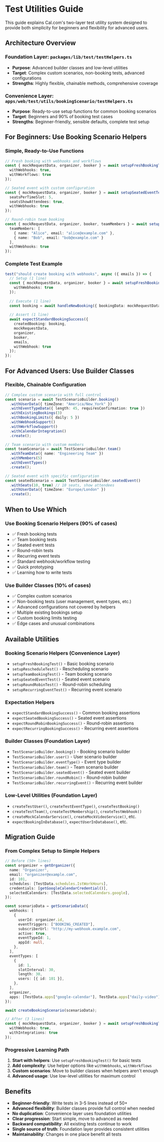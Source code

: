 # Test Utilities Guide

This guide explains Cal.com's two-layer test utility system designed to provide both simplicity for beginners and flexibility for advanced users.

## Architecture Overview

### Foundation Layer: `packages/lib/test/testHelpers.ts`
- **Purpose**: Advanced builder classes and low-level utilities
- **Target**: Complex custom scenarios, non-booking tests, advanced configurations
- **Strengths**: Highly flexible, chainable methods, comprehensive coverage

### Convenience Layer: `apps/web/test/utils/bookingScenario/testHelpers.ts`
- **Purpose**: Ready-to-use setup functions for common booking scenarios
- **Target**: Beginners and 90% of booking test cases
- **Strengths**: Beginner-friendly, sensible defaults, complete test setup

## For Beginners: Use Booking Scenario Helpers

### Simple, Ready-to-Use Functions
```typescript
// Fresh booking with webhooks and workflows
const { mockRequestData, organizer, booker } = await setupFreshBookingTest({
  withWebhooks: true,
  withWorkflows: true
});

// Seated event with custom configuration
const { mockRequestData, organizer, booker } = await setupSeatedEventTest({
  seatsPerTimeSlot: 5,
  seatsShowAttendees: true,
  withWebhooks: true
});

// Round-robin team booking
const { mockRequestData, organizer, booker, teamMembers } = await setupRoundRobinTest({
  teamMembers: [
    { name: "Alice", email: "alice@example.com" },
    { name: "Bob", email: "bob@example.com" }
  ],
  withWebhooks: true
});
```

### Complete Test Example
```typescript
test("should create booking with webhooks", async ({ emails }) => {
  // Setup (1 line)
  const { mockRequestData, organizer, booker } = await setupFreshBookingTest({
    withWebhooks: true
  });
  
  // Execute (1 line)
  const booking = await handleNewBooking({ bookingData: mockRequestData });
  
  // Assert (1 line)
  await expectStandardBookingSuccess({
    createdBooking: booking,
    mockRequestData,
    organizer,
    booker,
    emails,
    withWebhook: true
  });
});
```

## For Advanced Users: Use Builder Classes

### Flexible, Chainable Configuration
```typescript
// Complex custom scenario with full control
const scenario = await TestScenarioBuilder.booking()
  .withUserData({ timeZone: "America/New_York" })
  .withEventTypeData({ length: 45, requiresConfirmation: true })
  .withExistingBookings(3)
  .withBookingLimits({ daily: 5 })
  .withWebhookSupport()
  .withWorkflowSupport()
  .withCalendarIntegration()
  .create();

// Team scenario with custom members
const teamScenario = await TestScenarioBuilder.team()
  .withTeamData({ name: "Engineering Team" })
  .withMembers(5)
  .withEventTypes()
  .create();

// Seated event with specific configuration
const seatedScenario = await TestScenarioBuilder.seatedEvent()
  .withSeats(10, true) // 10 seats, show attendees
  .withUserData({ timeZone: "Europe/London" })
  .create();
```

## When to Use Which

### Use Booking Scenario Helpers (90% of cases)
- ✅ Fresh booking tests
- ✅ Team booking tests  
- ✅ Seated event tests
- ✅ Round-robin tests
- ✅ Recurring event tests
- ✅ Standard webhook/workflow testing
- ✅ Quick prototyping
- ✅ Learning how to write tests

### Use Builder Classes (10% of cases)
- ✅ Complex custom scenarios
- ✅ Non-booking tests (user management, event types, etc.)
- ✅ Advanced configurations not covered by helpers
- ✅ Multiple existing bookings setup
- ✅ Custom booking limits testing
- ✅ Edge cases and unusual combinations

## Available Utilities

### Booking Scenario Helpers (Convenience Layer)
- `setupFreshBookingTest()` - Basic booking scenario
- `setupRescheduleTest()` - Rescheduling scenario  
- `setupTeamBookingTest()` - Team booking scenario
- `setupSeatedEventTest()` - Seated event scenario
- `setupRoundRobinTest()` - Round-robin scheduling
- `setupRecurringEventTest()` - Recurring event scenario

### Expectation Helpers
- `expectStandardBookingSuccess()` - Common booking assertions
- `expectSeatedBookingSuccess()` - Seated event assertions
- `expectRoundRobinBookingSuccess()` - Round-robin assertions
- `expectRecurringBookingSuccess()` - Recurring event assertions

### Builder Classes (Foundation Layer)
- `TestScenarioBuilder.booking()` - Booking scenario builder
- `TestScenarioBuilder.user()` - User scenario builder
- `TestScenarioBuilder.eventType()` - Event type builder
- `TestScenarioBuilder.team()` - Team scenario builder
- `TestScenarioBuilder.seatedEvent()` - Seated event builder
- `TestScenarioBuilder.roundRobin()` - Round-robin builder
- `TestScenarioBuilder.recurringEvent()` - Recurring event builder

### Low-Level Utilities (Foundation Layer)
- `createTestUser()`, `createTestEventType()`, `createTestBooking()`
- `createTestTeam()`, `createTestMembership()`, `createTestWebhook()`
- `createMockCalendarService()`, `createMockVideoService()`, etc.
- `expectBookingInDatabase()`, `expectUserInDatabase()`, etc.

## Migration Guide

### From Complex Setup to Simple Helpers
```typescript
// Before (50+ lines)
const organizer = getOrganizer({
  name: "Organizer",
  email: "organizer@example.com",
  id: 101,
  schedules: [TestData.schedules.IstWorkHours],
  credentials: [getGoogleCalendarCredential()],
  selectedCalendars: [TestData.selectedCalendars.google],
});

const scenarioData = getScenarioData({
  webhooks: [
    {
      userId: organizer.id,
      eventTriggers: ["BOOKING_CREATED"],
      subscriberUrl: "http://my-webhook.example.com",
      active: true,
      eventTypeId: 1,
      appId: null,
    },
  ],
  eventTypes: [
    {
      id: 1,
      slotInterval: 30,
      length: 30,
      users: [{ id: 101 }],
    },
  ],
  organizer,
  apps: [TestData.apps["google-calendar"], TestData.apps["daily-video"]],
});

await createBookingScenario(scenarioData);

// After (3 lines)
const { mockRequestData, organizer, booker } = await setupFreshBookingTest({
  withWebhooks: true,
  withIntegrations: true
});
```

### Progressive Learning Path
1. **Start with helpers**: Use `setupFreshBookingTest()` for basic tests
2. **Add complexity**: Use helper options like `withWebhooks`, `withWorkflows`
3. **Custom scenarios**: Move to builder classes when helpers aren't enough
4. **Advanced usage**: Use low-level utilities for maximum control

## Benefits

- **Beginner-friendly**: Write tests in 3-5 lines instead of 50+
- **Advanced flexibility**: Builder classes provide full control when needed
- **No duplication**: Convenience layer uses foundation utilities
- **Clear progression**: Start simple, move to advanced as needed
- **Backward compatibility**: All existing tests continue to work
- **Single source of truth**: Foundation layer provides consistent utilities
- **Maintainability**: Changes in one place benefit all tests
